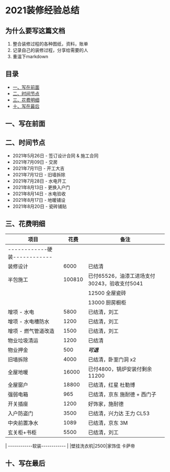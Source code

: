 # 2021装修经验总结
## 为什么要写这篇文档
1. 整合装修过程的各种图纸，资料，账单
2. 记录自己的装修过程，分享给需要的人
3. 重温下markdown

## 目录
  - [一、写在前面](#一写在前面)
  - [二、时间节点](#二时间节点)
  - [三、花费明细](#三花费明细)
  - [十、写在最后](#十写在最后)

## 一、写在前面

## 二、时间节点
* 2021年5月26日 - 签订设计合同 & 施工合同
* 2021年7月09日 - 交房
* 2021年7月11日 - 开工大吉
* 2021年7月12日 - 旧墙拆除
* 2021年7月28日 - 水电开工
* 2021年8月13日 - 更换入户门
* 2021年8月14日 - 水电验收
* 2021年8月17日 - 地暖铺设
* 2021年8月20日 - 瓷砖铺贴
## 三、花费明细
| 项目 | 花费 | 备注 |
 | --- | --- | --- |
 | ------------硬装------------ |
 |装修设计 | 6000 |  已结清
 |半包施工 | 100810 | 已付65526，油漆工进场支付30243，验收支付5041
 |        | | 12500 全屋瓷砖 |
 |        | | 13000 厨房橱柜 |
 |增项 - 水电 | 5800 | 已结清，刘工
 |增项 - 水电槽防水| 1200 | 已结清，刘工
 |增项 - 燃气管道改造| 1500 | 已结清，刘工
 |物业垃圾清运 | 1200 |  已结清
 |物业押金 | 500 | ***可退***
 |旧墙拆除 | 4000 | 已结清，卧室门洞 x2
 |全屋地暖 | 16000 | 已付4800，锅炉安装付剩余11200
 |全屋窗户 | 18800 | 已结清，红星 杜勒博
 |强弱电箱 | 965 |已结清，京东 施耐德 + 西门子
 |开关插座 | 1200 | 好饰家，施耐德
 |入户防盗门 | 3500 | 已结清，兴力达 王力 CL53
 |中央前置净水| 1089 | 已结清，京东 3M
 |玄关柜+书柜 | 5500 | 已结清，刘工

 | ------------软装------------ |
 |壁挂洗衣机|2500|家饰佳 卡萨帝

## 十、写在最后

